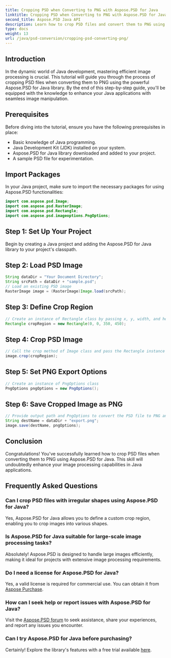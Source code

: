```yaml
---
title: Cropping PSD when Converting to PNG with Aspose.PSD for Java
linktitle: Cropping PSD when Converting to PNG with Aspose.PSD for Java
second_title: Aspose.PSD Java API
description: Learn how to crop PSD files and convert them to PNG using Aspose.PSD for Java. Enhance your Java applications with efficient image processing.
type: docs
weight: 13
url: /java/psd-conversion/cropping-psd-converting-png/
---
```

## Introduction
In the dynamic world of Java development, mastering efficient image processing is crucial. This tutorial will guide you through the process of cropping PSD files when converting them to PNG using the powerful Aspose.PSD for Java library. By the end of this step-by-step guide, you'll be equipped with the knowledge to enhance your Java applications with seamless image manipulation.
## Prerequisites
Before diving into the tutorial, ensure you have the following prerequisites in place:
- Basic knowledge of Java programming.
- Java Development Kit (JDK) installed on your system.
- Aspose.PSD for Java library downloaded and added to your project.
- A sample PSD file for experimentation.
## Import Packages
In your Java project, make sure to import the necessary packages for using Aspose.PSD functionalities:
```java
import com.aspose.psd.Image;
import com.aspose.psd.RasterImage;
import com.aspose.psd.Rectangle;
import com.aspose.psd.imageoptions.PngOptions;
```
## Step 1: Set Up Your Project
Begin by creating a Java project and adding the Aspose.PSD for Java library to your project's classpath.
## Step 2: Load PSD Image
```java
String dataDir = "Your Document Directory";
String srcPath = dataDir + "sample.psd";
// Load an existing PSD image
RasterImage image = (RasterImage)Image.load(srcPath);
```
## Step 3: Define Crop Region
```java
// Create an instance of Rectangle class by passing x, y, width, and height
Rectangle cropRegion = new Rectangle(0, 0, 350, 450);
```
## Step 4: Crop PSD Image
```java
// Call the crop method of Image class and pass the Rectangle instance
image.crop(cropRegion);
```
## Step 5: Set PNG Export Options
```java
// Create an instance of PngOptions class
PngOptions pngOptions = new PngOptions();
```
## Step 6: Save Cropped Image as PNG
```java
// Provide output path and PngOptions to convert the PSD file to PNG and save the output
String destName = dataDir + "export.png";
image.save(destName, pngOptions);
```
## Conclusion
Congratulations! You've successfully learned how to crop PSD files when converting them to PNG using Aspose.PSD for Java. This skill will undoubtedly enhance your image processing capabilities in Java applications.
## Frequently Asked Questions
### Can I crop PSD files with irregular shapes using Aspose.PSD for Java?
Yes, Aspose.PSD for Java allows you to define a custom crop region, enabling you to crop images into various shapes.
### Is Aspose.PSD for Java suitable for large-scale image processing tasks?
Absolutely! Aspose.PSD is designed to handle large images efficiently, making it ideal for projects with extensive image processing requirements.
### Do I need a license for Aspose.PSD for Java?
Yes, a valid license is required for commercial use. You can obtain it from [Aspose Purchase](https://purchase.aspose.com/buy).
### How can I seek help or report issues with Aspose.PSD for Java?
Visit the [Aspose.PSD forum](https://forum.aspose.com/c/psd/34) to seek assistance, share your experiences, and report any issues you encounter.
### Can I try Aspose.PSD for Java before purchasing?
Certainly! Explore the library's features with a free trial available [here](https://releases.aspose.com/).
